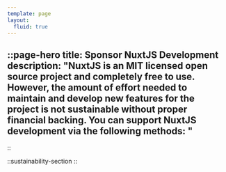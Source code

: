 ```yaml
---
template: page
layout:
  fluid: true
---
```

::page-hero
title: Sponsor NuxtJS Development
description: "NuxtJS is an MIT licensed open source project and completely free to use.
However, the amount of effort needed to maintain and develop new features for the project is not sustainable without proper financial backing.
You can support NuxtJS development via the following methods:
"
---
::

::sustainability-section
::
